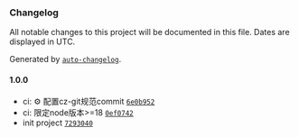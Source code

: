 ### Changelog

All notable changes to this project will be documented in this file. Dates are displayed in UTC.

Generated by [`auto-changelog`](https://github.com/CookPete/auto-changelog).

#### 1.0.0

- ci: ⚙️ 配置cz-git规范commit [`6e0b952`](https://github.com/huatten/taro-vue-template/commit/6e0b952b38ff540fc263c1021d6e8865b87881c4)
- ci: 限定node版本&gt;=18 [`0ef0742`](https://github.com/huatten/taro-vue-template/commit/0ef0742fc8dbcd063794e54418ebf3cf3b3f03c9)
- init project [`7293040`](https://github.com/huatten/taro-vue-template/commit/7293040aaada063ae066188e11026007f2dcb411)
